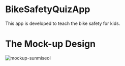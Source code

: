 # BikeSafetyQuizApp
This app is developed to teach the bike safety for kids.

# The Mock-up Design
![mockup-sunmiseol](https://user-images.githubusercontent.com/37780791/40498443-ea848958-5f33-11e8-85ec-0fcc391249ea.png)
